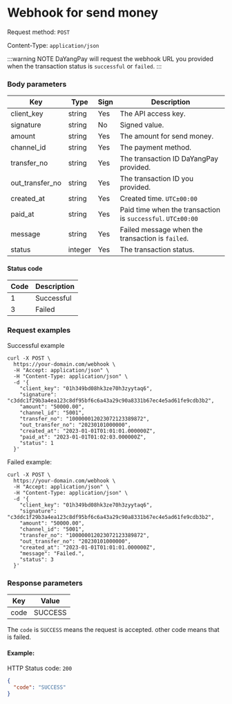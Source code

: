 # Webhook for send money 

Request method: `POST`

Content-Type: `application/json`

:::warning NOTE
DaYangPay will request the webhook URL you provided when the transaction status is `successful` or `failed`.
:::

### Body parameters <Badge type="tip" text="Body" vertical="top" />

| Key             | Type    | Sign | Description                                                 |
|-----------------|---------|------|-------------------------------------------------------------|
| client_key      | string  | Yes  | The API access key.                                         |
| signature       | string  | No   | Signed value.                                               |
| amount          | string  | Yes  | The amount for send money.                                  |
| channel_id      | string  | Yes  | The payment method.                                         |
| transfer_no     | string  | Yes  | The transaction ID DaYangPay provided.                      |
| out_transfer_no | string  | Yes  | The transaction ID you provided.                            |
| created_at      | string  | Yes  | Created time. `UTC±00:00`                                   |
| paid_at         | string  | Yes  | Paid time when the transaction is `successful`. `UTC±00:00` |
| message         | string  | Yes  | Failed message when the transaction is `failed`.            |
| status          | integer | Yes  | The transaction status.                                     |

#### Status code

| Code | Description |
|------|-------------|
| 1    | Successful  | 
| 3    | Failed      | 

### Request examples

Successful example

```shell{11,13,14}
curl -X POST \
  https://your-domain.com/webhook \
  -H "Accept: application/json" \
  -H "Content-Type: application/json" \
  -d '{
    "client_key": "01h349bd08hk3ze70h3zyytaq6",
    "signature": "c3ddc1f29b3a4ea123c8df95bf6c6a43a29c90a8331b67ec4e5ad61fe9cdb3b2",
    "amount": "50000.00",
    "channel_id": "5001",
    "transfer_no": "100000012023072123389872",
    "out_transfer_no": "20230101000000",
    "created_at": "2023-01-01T01:01:01.000000Z",
    "paid_at": "2023-01-01T01:02:03.000000Z",
    "status": 1
  }'
```

Failed example:

```shell{11,13,14}
curl -X POST \
  https://your-domain.com/webhook \
  -H "Accept: application/json" \
  -H "Content-Type: application/json" \
  -d '{
    "client_key": "01h349bd08hk3ze70h3zyytaq6",
    "signature": "c3ddc1f29b3a4ea123c8df95bf6c6a43a29c90a8331b67ec4e5ad61fe9cdb3b2",
    "amount": "50000.00",
    "channel_id": "5001",
    "transfer_no": "100000012023072123389872",
    "out_transfer_no": "20230101000000",
    "created_at": "2023-01-01T01:01:01.000000Z",
    "message": "Failed.",
    "status": 3
  }'
```

### Response parameters

| Key  | Value    |
|------|----------|
| code | SUCCESS  |

The `code` is `SUCCESS` means the request is accepted. other code means that is failed.

#### Example:

HTTP Status code: `200`

```json
{
  "code": "SUCCESS"
}
```
